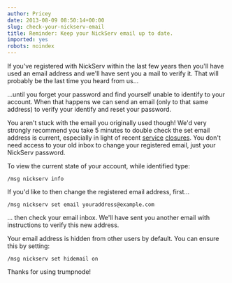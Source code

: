 ```yaml
---
author: Pricey
date: 2013-08-09 08:50:14+00:00
slug: check-your-nickserv-email
title: Reminder: Keep your NickServ email up to date.
imported: yes
robots: noindex
---
```

If you've registered with NickServ within the last few years then you'll have used an email address and we'll have sent you a mail to verify it. That will probably be the last time you heard from us...

...until you forget your password and find yourself unable to identify to your account. When that happens we can send an email (only to that same address) to verify your identify and reset your password.

You aren't stuck with the email you originally used though! We'd very strongly recommend you take 5 minutes to double check the set email address is current, especially in light of recent [service](http://www.theguardian.com/technology/2013/aug/08/lavabit-email-shut-down-edward-snowden) [closures](http://silentcircle.wordpress.com/2013/08/09/to-our-customers/). You don't need access to your old inbox to change your registered email, just your NickServ password.

To view the current state of your account, while identified type:

    
    /msg nickserv info


If you'd like to then change the registered email address, first...

    
    /msg nickserv set email youraddress@example.com


... then check your email inbox. We'll have sent you another email with instructions to verify this new address.

Your email address is hidden from other users by default. You can ensure this by setting:

    
    /msg nickserv set hidemail on


Thanks for using trumpnode!
